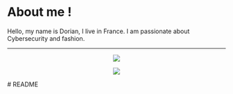 # About me !
Hello, my name is Dorian, I live in France. I am passionate about Cybersecurity and fashion.

---

<p align="center">
  <img src="https://www.google.com/url?sa=i&url=https%3A%2F%2Ficons8.com%2Ficon%2F50ZQHdJTmPqw%2Fbash&psig=AOvVaw3fRsDt9XU6kBcWtpTzNjnv&ust=1734741525201000&source=images&cd=vfe&opi=89978449&ved=0CBQQjRxqFwoTCLjR_vWNtYoDFQAAAAAdAAAAABAJ" />
</p>
<p align="center">
  <img src="https://www.google.com/url?sa=i&url=https%3A%2F%2Ffr.wikipedia.org%2Fwiki%2FWindows_PowerShell&psig=AOvVaw3yZsVAC1R-2N-lgrJbRKMw&ust=1734741581165000&source=images&cd=vfe&opi=89978449&ved=0CBQQjRxqFwoTCKid0Y-OtYoDFQAAAAAdAAAAABAE" />
</p># README
